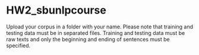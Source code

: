 # HW2_sbunlpcourse
Upload your corpus in a folder with your name. Please note that training and testing data must be in separated files.
Training and testing data must be raw texts and only the beginning and ending of sentences must be specified.
